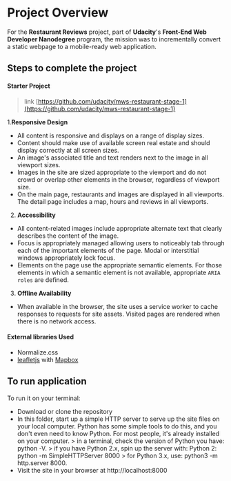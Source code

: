 # Project Overview

For the  **Restaurant Reviews**  project, part of **Udacity**'s **Front-End Web Developer Nanodegree** program, the mission was to incrementally convert a static webpage to a mobile-ready web application. 


## Steps to complete the project

#### Starter Project
> link  [https://github.com/udacity/mws-restaurant-stage-1](https://github.com/udacity/mws-restaurant-stage-1)

1.**Responsive Design**

- All content is responsive and displays on a range of display sizes.
- Content should make use of available screen real estate and should display correctly at all screen sizes.
- An image's associated title and text renders next to the image in all viewport sizes.
- Images in the site are sized appropriate to the viewport and do not crowd or overlap other elements in the browser, regardless of viewport size.
- On the main page, restaurants and images are displayed in all viewports. The detail page includes a map, hours and reviews in all viewports.

2. **Accessibility**
- All content-related images include appropriate alternate text that clearly describes the content of the image.
- Focus is appropriately managed allowing users to noticeably tab through each of the important elements of the page. Modal or interstitial windows appropriately lock focus.
- Elements on the page use the appropriate semantic elements. For those elements in which a semantic element is not available, appropriate  `ARIA roles`  are defined.

3. **Offline Availability**
- When available in the browser, the site uses a service worker to cache responses to requests for site assets. Visited pages are rendered when there is no network access.

#### External libraries Used

-   Normalize.css
-   [leafletjs](https://leafletjs.com/)  with  [Mapbox](https://www.mapbox.com/)

## To run application
To run it on your terminal:
- Download or clone the repository
- In this folder, start up a simple HTTP server to serve up the site files on your local computer. Python has some simple tools to do this, and you don't even need to know Python. For most people, it's already installed on your computer.
			> in a terminal, check the version of Python you have: python -V.
			> if you have Python 2.x, spin up the server with: Python 2: python -m SimpleHTTPServer 8000
			> for Python 3.x, use: python3 -m http.server 8000.
- Visit the site in your browser at http://localhost:8000

